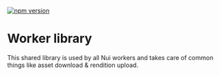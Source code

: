 <!--- when a new release happens, the VERSION and URL in the badge have to be manually updated because it's a private registry --->
[![npm version](https://img.shields.io/badge/%40nui%2Flibrary-0.0.18-blue.svg)](https://artifactory.corp.adobe.com/artifactory/npm-nui-release/@nui/library/-/@nui/library-0.0.18.tgz)

# Worker library

This shared library is used by all Nui workers and takes care of common things like asset download & rendition upload.
